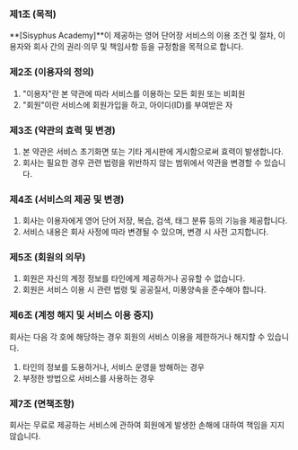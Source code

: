### 제1조 (목적)

**[Sisyphus Academy]**이 제공하는 영어 단어장 서비스의 이용 조건 및 절차, 이용자와 회사 간의 권리·의무 및 책임사항 등을 규정함을 목적으로 합니다.

### 제2조 (이용자의 정의)

1. "이용자"란 본 약관에 따라 서비스를 이용하는 모든 회원 또는 비회원
2. "회원"이란 서비스에 회원가입을 하고, 아이디(ID)를 부여받은 자

### 제3조 (약관의 효력 및 변경)

1. 본 약관은 서비스 초기화면 또는 기타 게시판에 게시함으로써 효력이 발생합니다.
2. 회사는 필요한 경우 관련 법령을 위반하지 않는 범위에서 약관을 변경할 수 있습니다.

### 제4조 (서비스의 제공 및 변경)

1. 회사는 이용자에게 영어 단어 저장, 복습, 검색, 태그 분류 등의 기능을 제공합니다.
2. 서비스 내용은 회사 사정에 따라 변경될 수 있으며, 변경 시 사전 고지합니다.

### 제5조 (회원의 의무)

1. 회원은 자신의 계정 정보를 타인에게 제공하거나 공유할 수 없습니다.
2. 회원은 서비스 이용 시 관련 법령 및 공공질서, 미풍양속을 준수해야 합니다.

### 제6조 (계정 해지 및 서비스 이용 중지)

회사는 다음 각 호에 해당하는 경우 회원의 서비스 이용을 제한하거나 해지할 수 있습니다.

1. 타인의 정보를 도용하거나, 서비스 운영을 방해하는 경우
2. 부정한 방법으로 서비스를 사용하는 경우

### 제7조 (면책조항)

회사는 무료로 제공하는 서비스에 관하여 회원에게 발생한 손해에 대하여 책임을 지지 않습니다.
